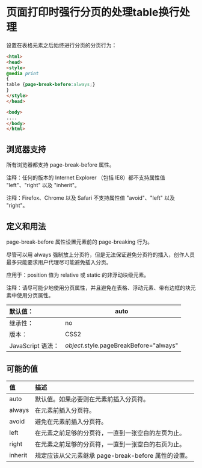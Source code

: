 # 页面打印时强行分页的处理table换行处理

设置在表格元素之后始终进行分页的分页行为：

```html
<html>
<head>
<style>
@media print
{
table {page-break-before:always;}
}
</style>
</head>

<body>
....
</body>
</html>
```

## 浏览器支持

所有浏览器都支持 page-break-before 属性。

注释：任何的版本的 Internet Explorer （包括 IE8）都不支持属性值 "left"、"right" 以及 "inherit"。

注释：Firefox、Chrome 以及 Safari 不支持属性值 "avoid"、"left" 以及 "right"。

## 定义和用法

page-break-before 属性设置元素前的 page-breaking 行为。

尽管可以用 always 强制放上分页符，但是无法保证避免分页符的插入，创作人员最多只能要求用户代理尽可能避免插入分页。

应用于：position 值为 relative 或 static 的非浮动块级元素。

注释：请尽可能少地使用分页属性，并且避免在表格、浮动元素、带有边框的块元素中使用分页属性。

| 默认值：          | auto                                    |
| :---------------- | --------------------------------------- |
| 继承性：          | no                                      |
| 版本：            | CSS2                                    |
| JavaScript 语法： | *object*.style.pageBreakBefore="always" |

## 可能的值

| 值      | 描述                                                |
| :------ | :-------------------------------------------------- |
| auto    | 默认值。如果必要则在元素前插入分页符。              |
| always  | 在元素前插入分页符。                                |
| avoid   | 避免在元素前插入分页符。                            |
| left    | 在元素之前足够的分页符，一直到一张空白的左页为止。  |
| right   | 在元素之前足够的分页符，一直到一张空白的右页为止。  |
| inherit | 规定应该从父元素继承 page-break-before 属性的设置。 |